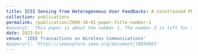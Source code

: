 ```yaml
---
title: [CSI Sensing from Heterogeneous User Feedbacks: A Constrained Phase Retrieval Approach](https://ieeexplore.ieee.org/document/10056863)
collection: publications
permalink: /publication/2009-10-01-paper-title-number-1
#excerpt: 'This paper is about the number 1. The number 2 is left for future work.'
date: 2023-Oct
venue: 'IEEE Transactions on Wireless Communications'
#paperurl: 'https://ieeexplore.ieee.org/document/10056863'
---
```

